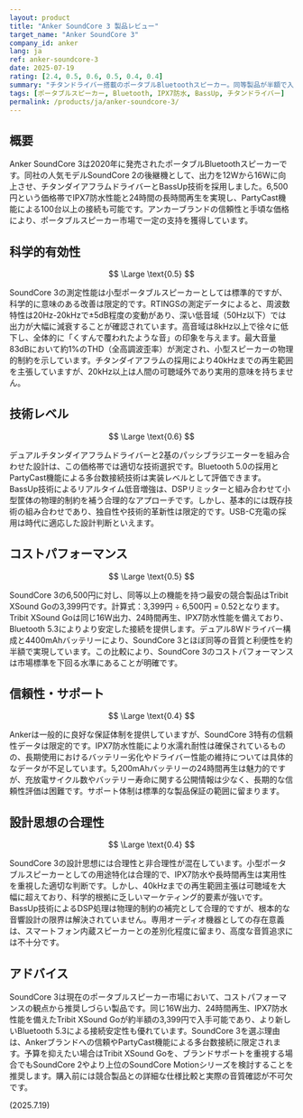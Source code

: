 ```yaml
---
layout: product
title: "Anker SoundCore 3 製品レビュー"
target_name: "Anker SoundCore 3"
company_id: anker
lang: ja
ref: anker-soundcore-3
date: 2025-07-19
rating: [2.4, 0.5, 0.6, 0.5, 0.4, 0.4]
summary: "チタンドライバー搭載のポータブルBluetoothスピーカー。同等製品が半額で入手可能でコストパフォーマンスに課題あり"
tags: [ポータブルスピーカー, Bluetooth, IPX7防水, BassUp, チタンドライバー]
permalink: /products/ja/anker-soundcore-3/
---
```


## 概要

Anker SoundCore 3は2020年に発売されたポータブルBluetoothスピーカーです。同社の人気モデルSoundCore 2の後継機として、出力を12Wから16Wに向上させ、チタンダイアフラムドライバーとBassUp技術を採用しました。6,500円という価格帯でIPX7防水性能と24時間の長時間再生を実現し、PartyCast機能による100台以上の接続も可能です。アンカーブランドの信頼性と手頃な価格により、ポータブルスピーカー市場で一定の支持を獲得しています。

## 科学的有効性

$$ \Large \text{0.5} $$

SoundCore 3の測定性能は小型ポータブルスピーカーとしては標準的ですが、科学的に意味のある改善は限定的です。RTINGSの測定データによると、周波数特性は20Hz-20kHzで±5dB程度の変動があり、深い低音域（50Hz以下）では出力が大幅に減衰することが確認されています。高音域は8kHz以上で徐々に低下し、全体的に「くすんで覆われたような音」の印象を与えます。最大音量83dBにおいて約1%のTHD（全高調波歪率）が測定され、小型スピーカーの物理的制約を示しています。チタンダイアフラムの採用により40kHzまでの再生範囲を主張していますが、20kHz以上は人間の可聴域外であり実用的意味を持ちません。

## 技術レベル

$$ \Large \text{0.6} $$

デュアルチタンダイアフラムドライバーと2基のパッシブラジエーターを組み合わせた設計は、この価格帯では適切な技術選択です。Bluetooth 5.0の採用とPartyCast機能による多台数接続技術は実装レベルとして評価できます。BassUp技術によるリアルタイム低音増強は、DSPリミッターと組み合わせて小型筐体の物理的制約を補う合理的なアプローチです。しかし、基本的には既存技術の組み合わせであり、独自性や技術的革新性は限定的です。USB-C充電の採用は時代に適応した設計判断といえます。

## コストパフォーマンス

$$ \Large \text{0.5} $$

SoundCore 3の6,500円に対し、同等以上の機能を持つ最安の競合製品はTribit XSound Goの3,399円です。計算式：3,399円 ÷ 6,500円 = 0.52となります。Tribit XSound Goは同じ16W出力、24時間再生、IPX7防水性能を備えており、Bluetooth 5.3によりより安定した接続を提供します。デュアル8Wドライバー構成と4400mAhバッテリーにより、SoundCore 3とほぼ同等の音質と利便性を約半額で実現しています。この比較により、SoundCore 3のコストパフォーマンスは市場標準を下回る水準にあることが明確です。

## 信頼性・サポート

$$ \Large \text{0.4} $$

Ankerは一般的に良好な保証体制を提供していますが、SoundCore 3特有の信頼性データは限定的です。IPX7防水性能により水濡れ耐性は確保されているものの、長期使用におけるバッテリー劣化やドライバー性能の維持については具体的なデータが不足しています。5,200mAhバッテリーの24時間再生は魅力的ですが、充放電サイクル数やバッテリー寿命に関する公開情報は少なく、長期的な信頼性評価は困難です。サポート体制は標準的な製品保証の範囲に留まります。

## 設計思想の合理性

$$ \Large \text{0.4} $$

SoundCore 3の設計思想には合理性と非合理性が混在しています。小型ポータブルスピーカーとしての用途特化は合理的で、IPX7防水や長時間再生は実用性を重視した適切な判断です。しかし、40kHzまでの再生範囲主張は可聴域を大幅に超えており、科学的根拠に乏しいマーケティング的要素が強いです。BassUp技術によるDSP処理は物理的制約の補完として合理的ですが、根本的な音響設計の限界は解決されていません。専用オーディオ機器としての存在意義は、スマートフォン内蔵スピーカーとの差別化程度に留まり、高度な音質追求には不十分です。

## アドバイス

SoundCore 3は現在のポータブルスピーカー市場において、コストパフォーマンスの観点から推奨しづらい製品です。同じ16W出力、24時間再生、IPX7防水性能を備えたTribit XSound Goが約半額の3,399円で入手可能であり、より新しいBluetooth 5.3による接続安定性も優れています。SoundCore 3を選ぶ理由は、Ankerブランドへの信頼やPartyCast機能による多台数接続に限定されます。予算を抑えたい場合はTribit XSound Goを、ブランドサポートを重視する場合でもSoundCore 2やより上位のSoundCore Motionシリーズを検討することを推奨します。購入前には競合製品との詳細な仕様比較と実際の音質確認が不可欠です。

(2025.7.19)